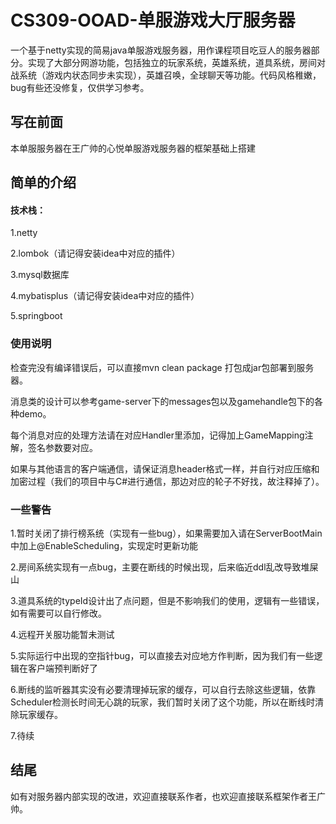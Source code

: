 # CS309-OOAD-单服游戏大厅服务器
 一个基于netty实现的简易java单服游戏服务器，用作课程项目吃豆人的服务器部分。实现了大部分网游功能，包括独立的玩家系统，英雄系统，道具系统，房间对战系统（游戏内状态同步未实现），英雄召唤，全球聊天等功能。代码风格稚嫩，bug有些还没修复，仅供学习参考。

## 写在前面

本单服服务器在王广帅的心悦单服游戏服务器的框架基础上搭建

## 简单的介绍

#### 技术栈：

1.netty

2.lombok（请记得安装idea中对应的插件）

3.mysql数据库

4.mybatisplus（请记得安装idea中对应的插件）

5.springboot

### 使用说明

检查完没有编译错误后，可以直接mvn clean package 打包成jar包部署到服务器。

消息类的设计可以参考game-server下的messages包以及gamehandle包下的各种demo。

每个消息对应的处理方法请在对应Handler里添加，记得加上GameMapping注解，签名参数要对应。

如果与其他语言的客户端通信，请保证消息header格式一样，并自行对应压缩和加密过程（我们的项目中与C#进行通信，那边对应的轮子不好找，故注释掉了）。

### 一些警告

1.暂时关闭了排行榜系统（实现有一些bug），如果需要加入请在ServerBootMain中加上@EnableScheduling，实现定时更新功能

2.房间系统实现有一点bug，主要在断线的时候出现，后来临近ddl乱改导致堆屎山

3.道具系统的typeId设计出了点问题，但是不影响我们的使用，逻辑有一些错误，如有需要可以自行修改。

4.远程开关服功能暂未测试

5.实际运行中出现的空指针bug，可以直接去对应地方作判断，因为我们有一些逻辑在客户端预判断好了

6.断线的监听器其实没有必要清理掉玩家的缓存，可以自行去除这些逻辑，依靠Scheduler检测长时间无心跳的玩家，我们暂时关闭了这个功能，所以在断线时清除玩家缓存。

7.待续

## 结尾

如有对服务器内部实现的改进，欢迎直接联系作者，也欢迎直接联系框架作者王广帅。
